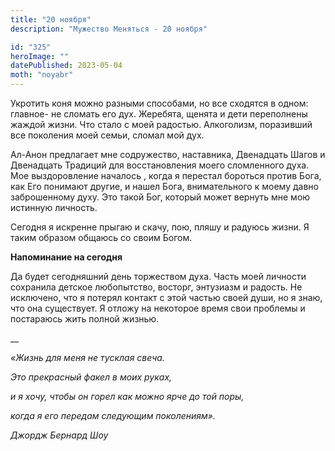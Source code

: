 ```yaml
---
title: "20 ноября"
description: "Мужество Меняться - 20 ноября"

id: "325"
heroImage: ""
datePublished: 2023-05-04
moth: "noyabr"
---
```


Укротить коня можно разными способами, но все сходятся в одном: главное- не
сломать его дух. Жеребята, щенята и дети переполнены жаждой жизни. Что стало с
моей радостью. Алкоголизм, поразивший все поколения моей семьи, сломал мой
дух.

Ал-Анон предлагает мне содружество, наставника, Двенадцать Шагов и Двенадцать
Традиций для восстановления моего сломленного духа. Мое выздоровление началось
, когда я перестал бороться против Бога, как Его понимают другие, и нашел
Бога, внимательного к моему давно заброшенному духу. Это такой Бог, который
может вернуть мне мою истинную личность.

Сегодня я искренне прыгаю и скачу, пою, пляшу и радуюсь жизни. Я таким образом
общаюсь со своим Богом.

**Напоминание на сегодня**

Да будет сегодняшний день торжеством духа. Часть моей личности сохранила
детское любопытство, восторг, энтузиазм и радость. Не исключено, что я потерял
контакт с этой частью своей души, но я знаю, что она существует. Я отложу на
некоторое время свои проблемы и постараюсь жить полной жизнью.

\_\_

_«Жизнь для меня не тусклая свеча._

_Это прекрасный факел в моих руках,_

_и я хочу, чтобы он горел как можно ярче до той поры,_

_когда я его передам следующим поколениям»._

_Джордж Бернард Шоу_

